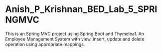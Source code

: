 # Anish_P_Krishnan_BED_Lab_5_SPRINGMVC

This is an Spring MVC project using Spring Boot and Thymeleaf.
An Employee Management System with view, insert, update and delete operation using appropriate mappings.
